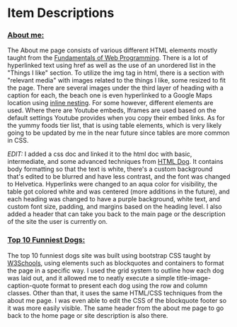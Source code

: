 <html>
  <h1>Item Descriptions</h1>
  <h3><a href="https://clongb.github.io/items/about.html">About me:</a></h3>
  <body>
    <p>The About me page consists of various different HTML elements mostly taught from the <a href="https://runestone.academy/runestone/books/published/webfundamentals/HTML/toctree.html">Fundamentals of Web Programming</a>. There is a lot of hyperlinked text using href as well as the use of an unordered list in the "Things I like" section. To utilize the img tag in html, there is a section with "relevant media" with images related to the things I like, some resized to fit the page. There are several images under the third layer of heading with a caption for each, the beach one is even hyperlinked to a Google Maps location using <a href="https://github.com/clongb/clongb.github.io/commit/1f4884be6441ddc803ec472e0f7738cdd5afca3c#diff-803aebf51dbc2c943a0497ea3ac83678a0685acc84819a945bbf55d82e2f3e61">inline nesting</a>. For some however, different elements are used. Where there are Youtube embeds, Iframes are used based on the default settings Youtube provides when you copy their embed links. As for the yummy foods tier list, that is using table elements, which is very likely going to be updated by me in the near future since tables are more common in CSS.</p>
    <p><em>EDIT:</em> I added a css doc and linked it to the html doc with basic, intermediate, and some advanced techniques from <a href="https://htmldog.com/guides/css/">HTML Dog</a>. It contains body formatting so that the text is white, there's a custom background that's edited to be blurred and have less contrast, and the font was changed to Helvetica. Hyperlinks were changed to an aqua color for visibility, the table got colored white and was centered (more additions in the future), and each heading was changed to have a purple background, white text, and custom font size, padding, and margins based on the heading level. I also added a header that can take you back to the main page or the description of the site the user is currently on.</p>
    <h3><a href="https://clongb.github.io/items/top10.html">Top 10 Funniest Dogs:</a></h3>
    <p>The top 10 funniest dogs site was built using bootstrap CSS taught by <a href="https://www.w3schools.com/bootstrap5/index.php">W3Schools</a>, using elements such as blockquotes and containers to format the page in a specific way. I used the grid system to outline how each dog was laid out, and it allowed me to neatly execute a simple title-image-caption-quote format to present each dog using the row and column classes. Other than that, it uses the same HTML/CSS techniques from the about me page. I was even able to edit the CSS of the blockquote footer so it was more easily visible. The same header from the about me page to go back to the home page or site description is also there.</p>
  </body>
</html>
